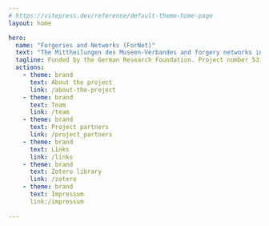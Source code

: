 ```yaml
---
# https://vitepress.dev/reference/default-theme-home-page
layout: home

hero:
  name: "Forgeries and Networks (ForNet)"
  text: "The Mittheilungen des Museen-Verbandes and forgery networks in the 20th century"
  tagline: Funded by the German Research Foundation. Project number 531800604.
  actions:
    - theme: brand
      text: About the project
      link: /about-the-project
    - theme: brand
      text: Team
      link: /team
    - theme: brand
      text: Project partners
      link: /project_partners
    - theme: brand
      text: Links
      link: /links
    - theme: brand
      text: Zotero library
      link: /zotero
    - theme: brand
      text: Impressum
      link:/impressum
      
---
```



